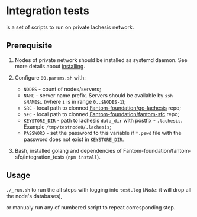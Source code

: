 # Integration tests

is a set of scripts to run on private lachesis network.


## Prerequisite

1. Nodes of private network should be installed as systemd daemon. See more details about [installing](../ubuntu/02.install.sh).

2. Configure `00.params.sh` with:

    * `NODES` - count of nodes/servers;
    * `NAME` - server name prefix. Servers should be available by `ssh $NAME$i` (where `i` is in range `0..$NODES-1`);
    * `SRC` - local path to clonned [Fantom-foundation/go-lachesis](https://github.com/Fantom-foundation/go-lachesis) repo;
    * `SFC` - local path to clonned [Fantom-foundation/fantom-sfc](https://github.com/Fantom-foundation/fantom-sfc) repo;
    * `KEYSTORE_DIR` - path to lachesis `data_dir` with postfix - `.lachesis`. Example `/tmp/testnode0/.lachesis`;
    * `PASSWORD` - set the password to this variable if `*.pswd` file with the password does not exist in `KEYSTORE_DIR`.
3. Bash, installed golang and dependencies of Fantom-foundation/fantom-sfc/integration_tests (`npm install`).


## Usage

`./_run.sh` to run the all steps with logging into `test.log` (*Note*: it will drop all the node's databases),

or manualy run any of numbered script to repeat corresponding step.
